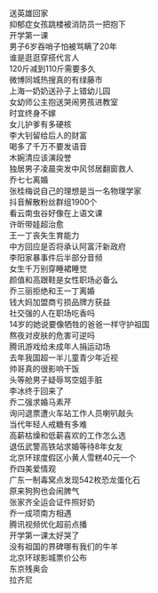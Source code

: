送英雄回家  
抑郁症女孩跳楼被消防员一把抱下  
开学第一课  
男子6岁吞哨子怕被骂瞒了20年  
谁是逛逛穿搭代言人  
120斤减到110斤需要多久  
微博同城热搜真的有绿藤市  
上海一奶奶送孙子上错幼儿园  
女幼师公主抱送哭闹男孩进教室  
时宜终身不嫁  
女儿护爹有多硬核  
李大钊留给后人的财富  
喝多了千万不要发语音  
木婉清应该演段誉  
独居男子凌晨突发中风邻居翻窗救人  
乔七七离婚  
张桂梅说自己的理想是当一名物理学家  
抖音解散粉丝群组1900个  
看云南虫谷好像在上语文课  
许昕带娃超治愈  
王一丁丧失生育能力  
中方回应是否将承认阿富汗新政府  
李阳家暴事件后半部分音频  
女生千万别穿睡裙睡觉  
颜值和高跟鞋是女性职场必备么  
乔三丽拒绝和王一丁离婚  
钱大妈加盟商亏损品牌方获益  
社交强的人在职场吃香吗  
14岁的她说要像牺牲的爸爸一样守护祖国  
熬夜对皮肤的危害可逆吗  
腾讯游戏给未成年人捐运动场  
去年我国超一半儿童青少年近视  
帅哥真的很影响干饭  
头等舱男子疑辱骂空姐手脏  
李冰终于回来了  
乔二强求婚马素芹  
询问退票遭火车站工作人员喇叭敲头  
当代年轻人戒糖有多难  
高薪枯燥和低薪喜欢的工作怎么选  
退伍武警高铁站求婚等待8年女友  
北京环球度假区小黄人雪糕40元一个  
乔四美爱情观  
广东一制毒窝点发现542枚恐龙蛋化石  
原来狗狗也会闹脾气  
张家齐全运会证件照好奶  
乔一成项南方相遇  
腾讯视频优化超前点播  
开学第一课太好哭了  
没有祖国的界碑哪有我们的牛羊  
北京环球影城票价公布  
东京残奥会  
拉齐尼  
